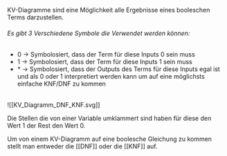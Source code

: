 KV-Diagramme sind eine Möglichkeit alle Ergebnisse eines booleschen Terms darzustellen.

###### Es gibt 3 Verschiedene Symbole die Verwendet werden können:
<ul>
<li>0 -> Symbolosiert, dass der Term für diese Inputs 0 sein muss</li>
<li>1 -> Symbolosiert, dass der Term für diese Inputs 1 sein muss</li>
<li>* -> Symbolosiert, dass der Outputs des Terms für diese Inputs egal ist und als 0 oder 1 interpretiert werden kann um auf eine möglichsts einfache KNF/DNF zu kommen</li>
</ul>
<table>

</table>
![[KV_Diagramm_DNF_KNF.svg]]

Die Stellen die von einer Variable umklammert sind haben für diese den Wert 1 der Rest den Wert 0. 

Um von einem KV-Diagramm auf eine boolesche Gleichung zu kommen stellt man entweder die [[DNF]] oder die [[KNF]] auf.

